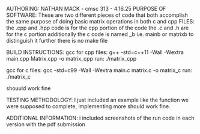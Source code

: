 AUTHORING: NATHAN MACK - cmsc 313 - 4.16.25
PURPOSE OF SOFTWARE: These are two different pieces of code that both accomplish the same purpose of doing basic matrix operations in both c and cpp
FILES: 
the .cpp and .hpp code is for the cpp portion of the code
the .c and .h are for the c portion
additionally the c code is named _b i.e. mainb or matrixb to distinguish it further
there is no make file


BUILD INSTRUCTIONS: 
gcc for cpp files: g++ -std=c++11 -Wall -Wextra main.cpp Matrix.cpp -o matrix_cpp
run: ./matrix_cpp

gcc for c files: gcc -std=c99 -Wall -Wextra main.c matrix.c -o matrix_c
run: ./matrix_c

shouuld work fine

TESTING METHODOLOGY: I just included an example like the function we were supposed to complete, implementing more should work fine.

ADDITIONAL INFORMATION: i included screenshots of the run code in each version with the pdf submission
